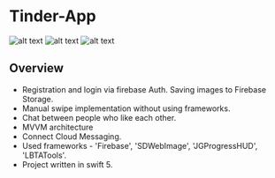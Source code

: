 # Tinder-App
![alt text](https://i.imgur.com/ISfRC6Z.gif)
![alt text](https://i.imgur.com/osKJxQn.gif)
![alt text](https://i.imgur.com/dWNsSJ9.gif)
## Overview
* Registration and login via firebase Auth. Saving images to Firebase Storage.  
* Manual swipe implementation without using frameworks.  
* Chat between people who like each other.  
* MVVM architecture
* Connect Cloud Messaging.
* Used frameworks - 'Firebase', 'SDWebImage', 'JGProgressHUD', 'LBTATools'.
* Project written in swift 5.

